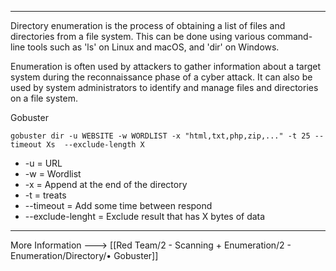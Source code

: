 --- ---

Directory enumeration is the process of obtaining a list of files and directories from a file system. This can be done using various command-line tools such as 'ls' on Linux and macOS, and 'dir' on Windows. 

Enumeration is often used by attackers to gather information about a target system during the reconnaissance phase of a cyber attack. It can also be used by system administrators to identify and manage files and directories on a file system.

Gobuster
```
gobuster dir -u WEBSITE -w WORDLIST -x "html,txt,php,zip,..." -t 25 --timeout Xs  --exclude-length X
```
- -u = URL
- -w = Wordlist
- -x = Append at the end of the directory
- -t = treats
- --timeout = Add some time between respond
- --exclude-lenght = Exclude result that has X bytes of data

---

More Information ---> [[Red Team/2 - Scanning + Enumeration/2 - Enumeration/Directory/• Gobuster]]